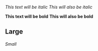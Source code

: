 *This text will be italic*
_This will also be italic_

**This text will be bold**
__This will also be bold__

## __Large__ ## 
###### _Small_ ######
